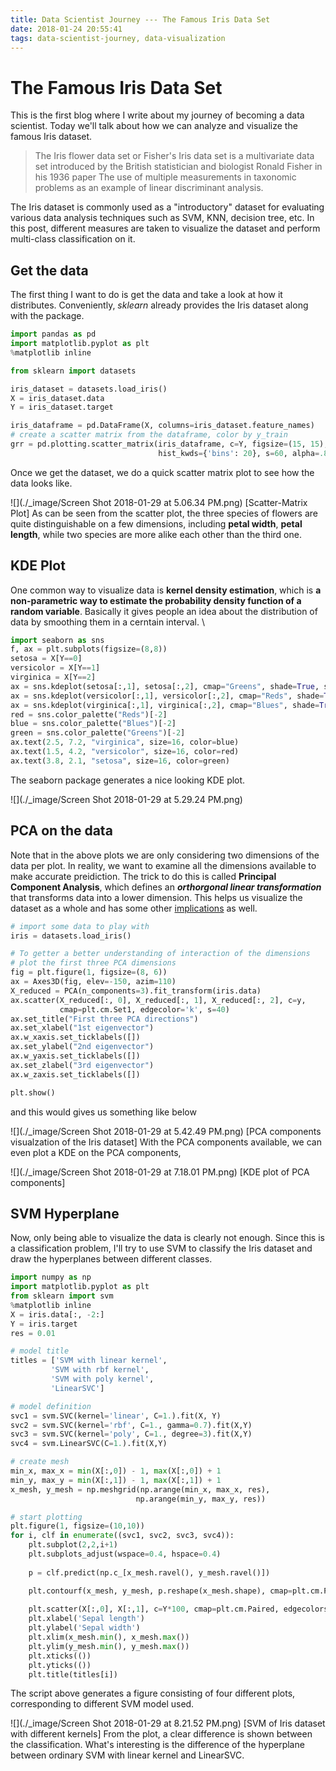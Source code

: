 ```yaml
---
title: Data Scientist Journey --- The Famous Iris Data Set
date: 2018-01-24 20:55:41
tags: data-scientist-journey, data-visualization
---
```

# The Famous Iris Data Set
This is the first blog where I write about my journey of becoming a data scientist. Today we'll talk about how we can analyze and visualize the famous Iris dataset.

> The Iris flower data set or Fisher's Iris data set is a multivariate data set introduced by the British statistician and biologist Ronald Fisher in his 1936 paper The use of multiple measurements in taxonomic problems as an example of linear discriminant analysis.

The Iris dataset is commonly used as a "introductory" dataset for evaluating various data analysis techniques such as SVM, KNN, decision tree, etc. In this post, different measures are taken to visualize the dataset and perform multi-class classification on it.

## Get the data
The first thing I want to do is get the data and take a look at how it distributes. Conveniently, *sklearn* already provides the Iris dataset along with the package.
```python
import pandas as pd
import matplotlib.pyplot as plt
%matplotlib inline

from sklearn import datasets

iris_dataset = datasets.load_iris()
X = iris_dataset.data
Y = iris_dataset.target

iris_dataframe = pd.DataFrame(X, columns=iris_dataset.feature_names)
# create a scatter matrix from the dataframe, color by y_train
grr = pd.plotting.scatter_matrix(iris_dataframe, c=Y, figsize=(15, 15), marker='o',
                                 hist_kwds={'bins': 20}, s=60, alpha=.8)
```
Once we get the dataset, we do a quick scatter matrix plot to see how the data looks like.

![](./_image/Screen Shot 2018-01-29 at 5.06.34 PM.png)
[Scatter-Matrix Plot]
As can be seen from the scatter plot, the three species of flowers are quite distinguishable on a few dimensions, including **petal width**, **petal length**, while two species are more alike each other than the third one.

## KDE Plot
One common way to visualize data is **kernel density estimation**, which is **a non-parametric way to estimate the probability density function of a random variable**. Basically it gives people an idea about the distribution of data by smoothing them in a cerntain interval. \

```python
import seaborn as sns
f, ax = plt.subplots(figsize=(8,8))
setosa = X[Y==0]
versicolor = X[Y==1]
virginica = X[Y==2]
ax = sns.kdeplot(setosa[:,1], setosa[:,2], cmap="Greens", shade=True, shade_lowest=False)
ax = sns.kdeplot(versicolor[:,1], versicolor[:,2], cmap="Reds", shade=True, shade_lowest=False)
ax = sns.kdeplot(virginica[:,1], virginica[:,2], cmap="Blues", shade=True, shade_lowest=False)
red = sns.color_palette("Reds")[-2]
blue = sns.color_palette("Blues")[-2]
green = sns.color_palette("Greens")[-2]
ax.text(2.5, 7.2, "virginica", size=16, color=blue)
ax.text(1.5, 4.2, "versicolor", size=16, color=red)
ax.text(3.8, 2.1, "setosa", size=16, color=green)
```
The seaborn package generates a nice looking KDE plot.

![](./_image/Screen Shot 2018-01-29 at 5.29.24 PM.png)

## PCA on the data
Note that in the above plots we are only considering two dimensions of the data per plot. In reality, we want to examine all the dimensions available to make accurate preidiction. The trick to do this is called **Principal Component Analysis**, which defines an ***orthorgonal linear transformation*** that transforms data into a lower dimension. This helps us visualize the dataset as a whole and has some other [implications](https://en.wikipedia.org/wiki/Principal_component_analysis#First_component) as well.

```python
# import some data to play with
iris = datasets.load_iris()

# To getter a better understanding of interaction of the dimensions
# plot the first three PCA dimensions
fig = plt.figure(1, figsize=(8, 6))
ax = Axes3D(fig, elev=-150, azim=110)
X_reduced = PCA(n_components=3).fit_transform(iris.data)
ax.scatter(X_reduced[:, 0], X_reduced[:, 1], X_reduced[:, 2], c=y,
           cmap=plt.cm.Set1, edgecolor='k', s=40)
ax.set_title("First three PCA directions")
ax.set_xlabel("1st eigenvector")
ax.w_xaxis.set_ticklabels([])
ax.set_ylabel("2nd eigenvector")
ax.w_yaxis.set_ticklabels([])
ax.set_zlabel("3rd eigenvector")
ax.w_zaxis.set_ticklabels([])

plt.show()
```
and this would gives us something like below

![](./_image/Screen Shot 2018-01-29 at 5.42.49 PM.png)
[PCA components visualzation of the Iris dataset]
With the PCA components available, we can even plot a KDE on the PCA components, 
 
![](./_image/Screen Shot 2018-01-29 at 7.18.01 PM.png)
[KDE plot of PCA components]
## SVM Hyperplane
Now, only being able to visualize the data is clearly not enough. Since this is a classification problem, I'll try to use SVM to classify the Iris dataset and draw the hyperplanes between different classes.

```python
import numpy as np
import matplotlib.pyplot as plt
from sklearn import svm
%matplotlib inline
X = iris.data[:, -2:]
Y = iris.target
res = 0.01

# model title
titles = ['SVM with linear kernel',
         'SVM with rbf kernel',
         'SVM with poly kernel',
         'LinearSVC']

# model definition
svc1 = svm.SVC(kernel='linear', C=1.).fit(X, Y)
svc2 = svm.SVC(kernel='rbf', C=1., gamma=0.7).fit(X,Y)
svc3 = svm.SVC(kernel='poly', C=1., degree=3).fit(X,Y) 
svc4 = svm.LinearSVC(C=1.).fit(X,Y)

# create mesh
min_x, max_x = min(X[:,0]) - 1, max(X[:,0]) + 1
min_y, max_y = min(X[:,1]) - 1, max(X[:,1]) + 1
x_mesh, y_mesh = np.meshgrid(np.arange(min_x, max_x, res),
                            np.arange(min_y, max_y, res))

# start plotting
plt.figure(1, figsize=(10,10))
for i, clf in enumerate((svc1, svc2, svc3, svc4)):
    plt.subplot(2,2,i+1)
    plt.subplots_adjust(wspace=0.4, hspace=0.4)
    
    p = clf.predict(np.c_[x_mesh.ravel(), y_mesh.ravel()])

    plt.contourf(x_mesh, y_mesh, p.reshape(x_mesh.shape), cmap=plt.cm.Paired, alpha=0.8)
    
    plt.scatter(X[:,0], X[:,1], c=Y*100, cmap=plt.cm.Paired, edgecolors='b')
    plt.xlabel('Sepal length')
    plt.ylabel('Sepal width')
    plt.xlim(x_mesh.min(), x_mesh.max())
    plt.ylim(y_mesh.min(), y_mesh.max())
    plt.xticks(())
    plt.yticks(())
    plt.title(titles[i])
```
The script above generates a figure consisting of four different plots, corresponding to different SVM model used.

![](./_image/Screen Shot 2018-01-29 at 8.21.52 PM.png)
[SVM of Iris dataset with different kernels]
From the plot, a clear difference is shown between the classification. What's interesting is the difference of the hyperplane between ordinary SVM with linear kernel and LinearSVC. 